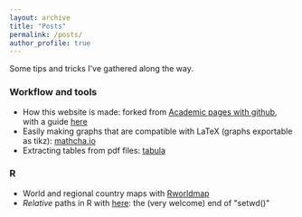```yaml
---
layout: archive
title: "Posts"
permalink: /posts/
author_profile: true
---
```


Some tips and tricks I've gathered along the way. 

### Workflow and tools

* How this website is made: forked from [Academic pages with github](https://academicpages.github.io/), with a guide [here](https://jayrobwilliams.com/posts/2020/06/academic-website/)
* Easily making graphs that are compatible with LaTeX (graphs exportable as tikz): [mathcha.io](https://www.mathcha.io/)
* Extracting tables from pdf files: [tabula](https://tabula.technology/)

<!--- Bibliography with Zotero and saving articles from the browser
* Writing What You See Is What You Get (i.e. easier) LateX with LyX -->

### R 

* World and regional country maps with [Rworldmap](https://cran.r-project.org/web/packages/rworldmap/vignettes/rworldmap.pdf)
* _Relative_ paths in R with [here](https://here.r-lib.org/): the (very welcome) end of "setwd()"
